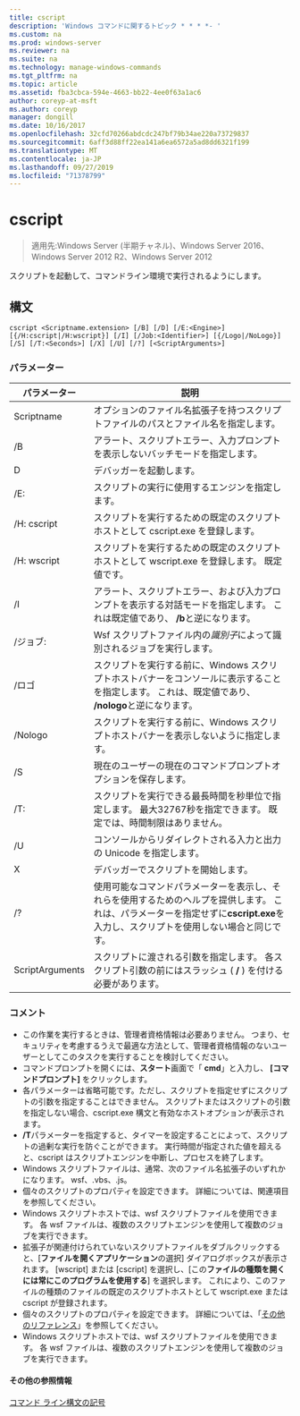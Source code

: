 ```yaml
---
title: cscript
description: 'Windows コマンドに関するトピック * * * *- '
ms.custom: na
ms.prod: windows-server
ms.reviewer: na
ms.suite: na
ms.technology: manage-windows-commands
ms.tgt_pltfrm: na
ms.topic: article
ms.assetid: fba3cbca-594e-4663-bb22-4ee0f63a1ac6
author: coreyp-at-msft
ms.author: coreyp
manager: dongill
ms.date: 10/16/2017
ms.openlocfilehash: 32cfd70266abdcdc247bf79b34ae220a73729837
ms.sourcegitcommit: 6aff3d88ff22ea141a6ea6572a5ad8dd6321f199
ms.translationtype: MT
ms.contentlocale: ja-JP
ms.lasthandoff: 09/27/2019
ms.locfileid: "71378799"
---
```

# <a name="cscript"></a>cscript

>適用先:Windows Server (半期チャネル)、Windows Server 2016、Windows Server 2012 R2、Windows Server 2012

スクリプトを起動して、コマンドライン環境で実行されるようにします。
## <a name="syntax"></a>構文
```
cscript <Scriptname.extension> [/B] [/D] [/E:<Engine>] [{/H:cscript|/H:wscript}] [/I] [/Job:<Identifier>] [{/Logo|/NoLogo}] [/S] [/T:<Seconds>] [/X] [/U] [/?] [<ScriptArguments>]
```
### <a name="parameters"></a>パラメーター

|      パラメーター       |                                                                      説明                                                                       |
|----------------------|--------------------------------------------------------------------------------------------------------------------------------------------------------|
| Scriptname |                                 オプションのファイル名拡張子を持つスクリプトファイルのパスとファイル名を指定します。                                 |
|          /B          |                                アラート、スクリプトエラー、入力プロンプトを表示しないバッチモードを指定します。                                |
|          D          |                                                                  デバッガーを起動します。                                                                  |
|     /E: <Engine>      |                                                  スクリプトの実行に使用するエンジンを指定します。                                                  |
|      /H: cscript      |                                         スクリプトを実行するための既定のスクリプトホストとして cscript.exe を登録します。                                          |
|      /H: wscript      |                               スクリプトを実行するための既定のスクリプトホストとして wscript.exe を登録します。 既定値です。                               |
|          /I          |        アラート、スクリプトエラー、および入力プロンプトを表示する対話モードを指定します。 これは既定値であり、 **/b**と逆になります。         |
|  /ジョブ: <Identifier>   |                                             Wsf スクリプトファイル内の*識別子*によって識別されるジョブを実行します。                                             |
|        /ロゴ         | スクリプトを実行する前に、Windows スクリプトホストバナーをコンソールに表示することを指定します。 これは、既定値であり、 **/nologo**と逆になります。 |
|       /Nologo        |                                 スクリプトを実行する前に、Windows スクリプトホストバナーを表示しないように指定します。                                 |
|          /S          |                                             現在のユーザーの現在のコマンドプロンプトオプションを保存します。                                             |
|     /T: <Seconds>     |            スクリプトを実行できる最長時間を秒単位で指定します。 最大32767秒を指定できます。 既定では、時間制限はありません。             |
|          /U          |                                      コンソールからリダイレクトされる入力と出力の Unicode を指定します。                                       |
|          X          |                                                           デバッガーでスクリプトを開始します。                                                           |
|          /?          |  使用可能なコマンドパラメーターを表示し、それらを使用するためのヘルプを提供します。 これは、パラメーターを指定せずに**cscript.exe**を入力し、スクリプトを使用しない場合と同じです。  |
|   ScriptArguments    |                        スクリプトに渡される引数を指定します。 各スクリプト引数の前にはスラッシュ ( **/** ) を付ける必要があります。                         |

### <a name="remarks"></a>コメント
-   この作業を実行するときは、管理者資格情報は必要ありません。 つまり、セキュリティを考慮するうえで最適な方法として、管理者資格情報のないユーザーとしてこのタスクを実行することを検討してください。
-   コマンドプロンプトを開くには、**スタート**画面で「 **cmd**」と入力し、 **[コマンドプロンプト]** をクリックします。
-   各パラメーターは省略可能です。ただし、スクリプトを指定せずにスクリプトの引数を指定することはできません。 スクリプトまたはスクリプトの引数を指定しない場合、cscript.exe 構文と有効なホストオプションが表示されます。
-   **/T**パラメーターを指定すると、タイマーを設定することによって、スクリプトの過剰な実行を防ぐことができます。 実行時間が指定された値を超えると、cscript はスクリプトエンジンを中断し、プロセスを終了します。
-   Windows スクリプトファイルは、通常、次のファイル名拡張子のいずれかになります。 wsf、.vbs、.js。
-   個々のスクリプトのプロパティを設定できます。 詳細については、関連項目を参照してください。
-   Windows スクリプトホストでは、wsf スクリプトファイルを使用できます。 各 wsf ファイルは、複数のスクリプトエンジンを使用して複数のジョブを実行できます。
-   拡張子が関連付けられていないスクリプトファイルをダブルクリックすると、[**ファイルを開くアプリケーション**の選択] ダイアログボックスが表示されます。 [wscript] または [cscript] を選択し、[この**ファイルの種類を開くには常にこのプログラムを使用する**] を選択します。 これにより、このファイルの種類のファイルの既定のスクリプトホストとして wscript.exe または cscript が登録されます。
-   個々のスクリプトのプロパティを設定できます。 詳細については、「[その他のリファレンス](#BKMK_references)」を参照してください。
-   Windows スクリプトホストでは、wsf スクリプトファイルを使用できます。 各 wsf ファイルは、複数のスクリプトエンジンを使用して複数のジョブを実行できます。

#### <a name="BKMK_references"></a>その他の参照情報

[コマンド ライン構文の記号](command-line-syntax-key.md)
